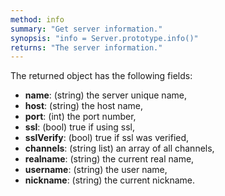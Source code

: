 ```yaml
---
method: info
summary: "Get server information."
synopsis: "info = Server.prototype.info()"
returns: "The server information."
---
```


The returned object  has the following fields:

  - **name**: (string) the server unique name,
  - **host**: (string) the host name,
  - **port**: (int) the port number,
  - **ssl**: (bool) true if using ssl,
  - **sslVerify**: (bool) true if ssl was verified,
  - **channels**: (string list) an array of all channels,
  - **realname**: (string) the current real name,
  - **username**: (string) the user name,
  - **nickname**: (string) the current nickname.

